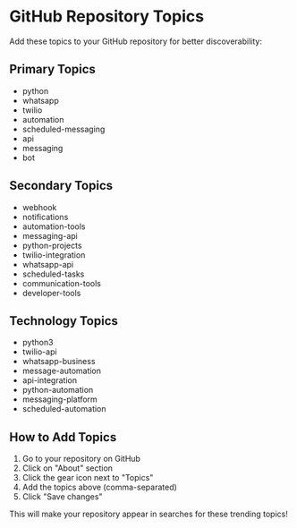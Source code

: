 # GitHub Repository Topics

Add these topics to your GitHub repository for better discoverability:

## Primary Topics
- python
- whatsapp
- twilio
- automation
- scheduled-messaging
- api
- messaging
- bot

## Secondary Topics
- webhook
- notifications
- automation-tools
- messaging-api
- python-projects
- twilio-integration
- whatsapp-api
- scheduled-tasks
- communication-tools
- developer-tools

## Technology Topics
- python3
- twilio-api
- whatsapp-business
- message-automation
- api-integration
- python-automation
- messaging-platform
- scheduled-automation

## How to Add Topics
1. Go to your repository on GitHub
2. Click on "About" section
3. Click the gear icon next to "Topics"
4. Add the topics above (comma-separated)
5. Click "Save changes"

This will make your repository appear in searches for these trending topics! 